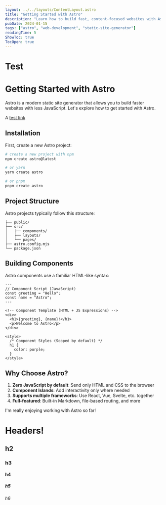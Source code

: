 ```yaml
---
layout: ../../layouts/ContentLayout.astro
title: "Getting Started with Astro"
description: "Learn how to build fast, content-focused websites with Astro"
pubDate: 2024-01-15
tags: ["astro", "web-development", "static-site-generator"]
readingTime: 5
ShowToc: true
TocOpen: true
---
```


# Test

# Getting Started with Astro

Astro is a modern static site generator that allows you to build faster websites with less JavaScript. Let's explore how to get started with Astro.

A [test link](https://google.com)

## Installation

First, create a new Astro project:

```bash
# create a new project with npm
npm create astro@latest

# or yarn
yarn create astro

# or pnpm
pnpm create astro
```

## Project Structure

Astro projects typically follow this structure:

```
├── public/
├── src/
│   ├── components/
│   ├── layouts/
│   └── pages/
├── astro.config.mjs
└── package.json
```

## Building Components

Astro components use a familiar HTML-like syntax:

```astro
---
// Component Script (JavaScript)
const greeting = "Hello";
const name = "Astro";
---

<!-- Component Template (HTML + JS Expressions) -->
<div>
  <h1>{greeting}, {name}!</h1>
  <p>Welcome to Astro</p>
</div>

<style>
  /* Component Styles (Scoped by default) */
  h1 {
    color: purple;
  }
</style>
```

## Why Choose Astro?

1. **Zero JavaScript by default**: Send only HTML and CSS to the browser
2. **Component Islands**: Add interactivity only where needed
3. **Supports multiple frameworks**: Use React, Vue, Svelte, etc. together
4. **Full-featured**: Built-in Markdown, file-based routing, and more

I'm really enjoying working with Astro so far! 

# Headers!

## h2

### h3

#### h4

##### h5

###### h6